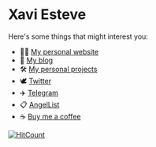 # Xavi Esteve

Here's some things that might interest you:

- 👨‍💻 [My personal website](https://xaviesteve.com/)
- 📢 [My blog](https://xaviesteve.com/blog/)
- 🛠 [My personal projects](https://xaviesteve.com/projects/)
- 🕊 [Twitter](https://xaviesteve.com/go/twitter)
- ✈️ [Telegram](https://xaviesteve.com/go/telegram)
- 📋 [AngelList](https://xaviesteve.com/go/angellist)
- ☕ [Buy me a coffee](https://xaviesteve.com/go/buymeacoffee)


[![HitCount](http://hits.dwyl.com/luckyshot/luckyshot.svg)](http://hits.dwyl.com/luckyshot/luckyshot)
